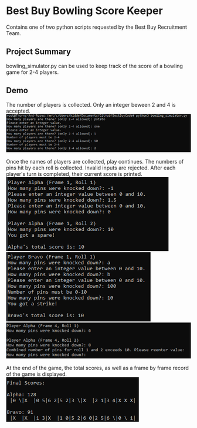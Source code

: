 # Best Buy Bowling Score Keeper
Contains one of two python scripts requested by the Best Buy Recruitment Team.

## Project Summary
bowling_simulator.py can be used to keep track of the score of a bowling game for 2-4 players.

## Demo
The number of players is collected. Only an integer beween 2 and 4 is accepted.
![collect number of players](/num_players.PNG)

Once the names of players are collected, play continues.
The numbers of pins hit by each roll is collected.
Invalid inputs are rejected.
After each player's turn is completed, their current score is printed.
![entered scores demo 1](/enter_scores.PNG)
![entered scores demo 2](/enter_scores_1.PNG)
![more than 10 pins invalid input](/more_than_ten.PNG)

At the end of the game, the total scores, as well as a frame by frame record of the game is displayed.\
![final scores displayed](/final_scores.PNG)
